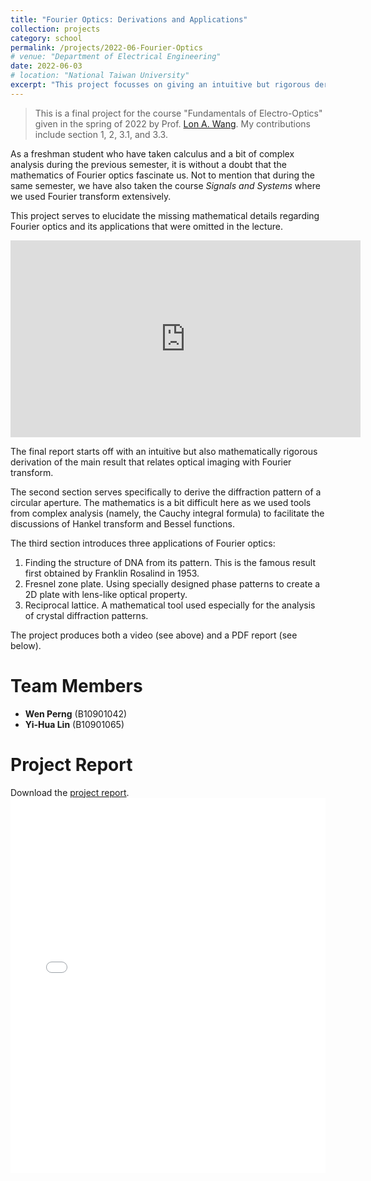 ```yaml
---
title: "Fourier Optics: Derivations and Applications"
collection: projects
category: school
permalink: /projects/2022-06-Fourier-Optics
# venue: "Department of Electrical Engineering"
date: 2022-06-03
# location: "National Taiwan University"
excerpt: "This project focusses on giving an intuitive but rigorous derivation of Fourier optics, including many of the complicated integrals related to Hankel transform, and we also dicussed a couple of its applications. *Final project for the course \"Fundamentals of Electro-Optics\" given in the spring of 2022 by Prof. [Lon A. Wang](https://ieeexplore.ieee.org/author/37336939900).*"
---
```


> This is a final project for the course \"Fundamentals of Electro-Optics\" given in the spring of 2022 by Prof. [Lon A. Wang](https://ieeexplore.ieee.org/author/37336939900). My contributions include section 1, 2, 3.1, and 3.3.

As a freshman student who have taken calculus and a bit of complex analysis during the previous semester, it is without a doubt that the mathematics of Fourier optics fascinate us. Not to mention that during the same semester, we have also taken the course *Signals and Systems* where we used Fourier transform extensively.

This project serves to elucidate the missing mathematical details regarding Fourier optics and its applications that were omitted in the lecture.

<iframe width="560" height="315" 
        src="https://www.youtube.com/embed/KM2mPRUFJo8?si=Yl-JtAwOinR24lIT" 
        frameborder="0" 
        allow="accelerometer; autoplay; encrypted-media; gyroscope; picture-in-picture" 
        allowfullscreen>
</iframe>

The final report starts off with an intuitive but also mathematically rigorous derivation of the main result that relates optical imaging with Fourier transform.

The second section serves specifically to derive the diffraction pattern of a circular aperture. The mathematics is a bit difficult here as we used tools from complex analysis (namely, the Cauchy integral formula) to facilitate the discussions of Hankel transform and Bessel functions.

The third section introduces three applications of Fourier optics:
1. Finding the structure of DNA from its pattern. This is the famous result first obtained by Franklin Rosalind in 1953.
2. Fresnel zone plate. Using specially designed phase patterns to create a 2D plate with lens-like optical property.
3. Reciprocal lattice. A mathematical tool used especially for the analysis of crystal diffraction patterns.

The project produces both a video (see above) and a PDF report (see below).

# Team Members
- **Wen Perng** (B10901042)
- **Yi-Hua Lin** (B10901065)

# Project Report
Download the [project report](/files/pdfs/projects/Fundamentals_of_Electro-Optics_Fourier_Optics.pdf).
<embed src="/files/pdfs/projects/Fundamentals_of_Electro-Optics_Fourier_Optics.pdf" type="application/pdf" width="100%" height="600px" />